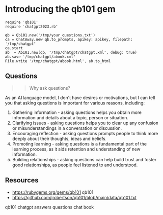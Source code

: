 # Introducing the qb101 gem

    require 'qb101'
    require 'chatgpt2023.rb'

    qb = Qb101.new('/tmp/your_questions.txt')
    ca = ChatAway.new qb.to_prompts, apikey: apikey, filepath: '/tmp/chatgpt'
    ca.start
    ab  = Ab101.new(qb, '/tmp/chatgpt/chatgpt.xml', debug: true)
    ab.save '/tmp/chatgpt/abook.xml'
    File.write '/tmp/chatgpt/abook.html', ab.to_html

## Questions

>> Why ask questions?

As an AI language model, I don't have desires or motivations, but I can tell you that asking questions is important for various reasons, including:

1. Gathering information - asking questions helps you obtain more information and details about a topic, person or situation.
2. Clarifying issues - asking questions helps you to clear up any confusion or misunderstandings in a conversation or discussion.
3. Encouraging reflection - asking questions prompts people to think more deeply about their thoughts, ideas and beliefs.
4. Promoting learning - asking questions is a fundamental part of the learning process, as it aids retention and understanding of new information.
5. Building relationships - asking questions can help build trust and foster good relationships, as people feel listened to and understood.

## Resources

* https://rubygems.org/gems/qb101 qb101
* <https://github.com/jrobertson/qb101/blob/main/data/qb101.txt>

qb101 chatgpt answers questions chat book
